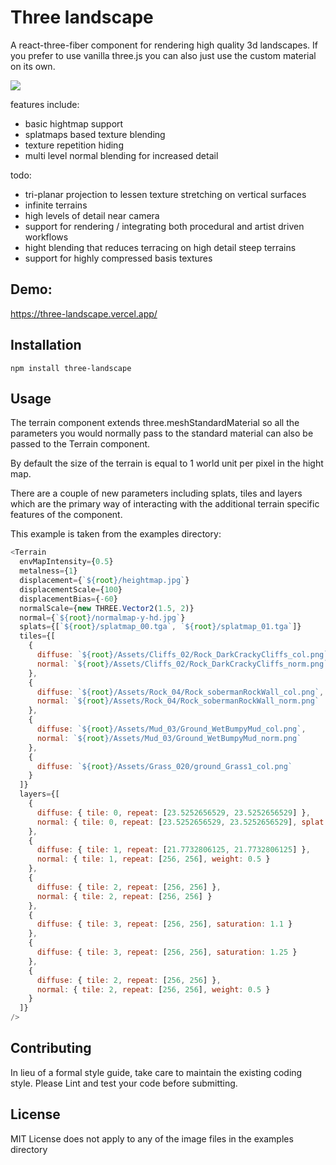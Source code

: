 # Three landscape

A react-three-fiber component for rendering high quality 3d landscapes. If you prefer to use vanilla three.js you can also just use the custom material on its own.

<img src="/thumbnail.png">

features include:

- basic hightmap support
- splatmaps based texture blending
- texture repetition hiding
- multi level normal blending for increased detail

todo:

- tri-planar projection to lessen texture stretching on vertical surfaces
- infinite terrains
- high levels of detail near camera
- support for rendering / integrating both procedural and artist driven workflows
- hight blending that reduces terracing on high detail steep terrains
- support for highly compressed basis textures

## Demo:

https://three-landscape.vercel.app/

## Installation

`npm install three-landscape`

## Usage

The terrain component extends three.meshStandardMaterial so all the parameters you would normally pass to the standard material can also be passed to the Terrain component.

By default the size of the terrain is equal to 1 world unit per pixel in the hight map.

There are a couple of new parameters including splats, tiles and layers which are the primary way of interacting with the additional terrain specific features of the component.

This example is taken from the examples directory:

```javascript
<Terrain
  envMapIntensity={0.5}
  metalness={1}
  displacement={`${root}/heightmap.jpg`}
  displacementScale={100}
  displacementBias={-60}
  normalScale={new THREE.Vector2(1.5, 2)}
  normal={`${root}/normalmap-y-hd.jpg`}
  splats={[`${root}/splatmap_00.tga`, `${root}/splatmap_01.tga`]}
  tiles={[
    {
      diffuse: `${root}/Assets/Cliffs_02/Rock_DarkCrackyCliffs_col.png`,
      normal: `${root}/Assets/Cliffs_02/Rock_DarkCrackyCliffs_norm.png`
    },
    {
      diffuse: `${root}/Assets/Rock_04/Rock_sobermanRockWall_col.png`,
      normal: `${root}/Assets/Rock_04/Rock_sobermanRockWall_norm.png`
    },
    {
      diffuse: `${root}/Assets/Mud_03/Ground_WetBumpyMud_col.png`,
      normal: `${root}/Assets/Mud_03/Ground_WetBumpyMud_norm.png`
    },
    {
      diffuse: `${root}/Assets/Grass_020/ground_Grass1_col.png`
    }
  ]}
  layers={[
    {
      diffuse: { tile: 0, repeat: [23.5252656529, 23.5252656529] },
      normal: { tile: 0, repeat: [23.5252656529, 23.5252656529], splat: 1, weight: 0.5 }
    },
    {
      diffuse: { tile: 1, repeat: [21.7732806125, 21.7732806125] },
      normal: { tile: 1, repeat: [256, 256], weight: 0.5 }
    },
    {
      diffuse: { tile: 2, repeat: [256, 256] },
      normal: { tile: 2, repeat: [256, 256] }
    },
    {
      diffuse: { tile: 3, repeat: [256, 256], saturation: 1.1 }
    },
    {
      diffuse: { tile: 3, repeat: [256, 256], saturation: 1.25 }
    },
    {
      diffuse: { tile: 2, repeat: [256, 256] },
      normal: { tile: 2, repeat: [256, 256], weight: 0.5 }
    }
  ]}
/>
```

## Contributing

In lieu of a formal style guide, take care to maintain the existing coding style. Please Lint and test your code before submitting.

## License

MIT License does not apply to any of the image files in the examples directory
